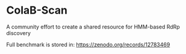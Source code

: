 # ColaB-Scan
A community effort to create a shared resource for HMM-based RdRp discovery


Full benchmark is stored in: 
https://zenodo.org/records/12783469

